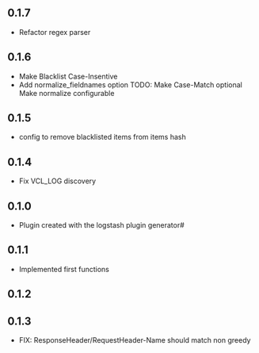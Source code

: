 ## 0.1.7
  - Refactor regex parser
## 0.1.6
  - Make Blacklist Case-Insentive
  - Add normalize_fieldnames option 
  TODO: Make Case-Match optional
        Make normalize configurable
## 0.1.5
  - config to remove blacklisted items from items hash
## 0.1.4
  - Fix VCL_LOG discovery
## 0.1.0
  - Plugin created with the logstash plugin generator#
## 0.1.1
  - Implemented first functions
## 0.1.2
## 0.1.3
  - FIX: ResponseHeader/RequestHeader-Name should match non greedy
